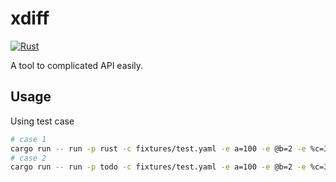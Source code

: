 # xdiff

[![Rust](https://github.com/fujianbang/xdiff/actions/workflows/rust.yml/badge.svg)](https://github.com/fujianbang/xdiff/actions/workflows/rust.yml)

A tool to complicated API easily.

## Usage

Using test case
```bash
# case 1
cargo run -- run -p rust -c fixtures/test.yaml -e a=100 -e @b=2 -e %c=3 -e m=100
# case 2
cargo run -- run -p todo -c fixtures/test.yaml -e a=100 -e @b=2 -e %c=3 -e m=100
```